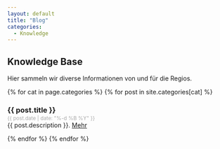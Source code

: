 ```yaml
---
layout: default
title: "Blog"
categories:
  - Knowledge
---
```


<h2>Knowledge Base</h2>
Hier sammeln wir diverse Informationen von und für die Regios.

{% for cat in page.categories %}
  {% for post in site.categories[cat] %}
  <h3>{{ post.title }}</h3>
  <p style="margin-top:-1em; color:#aaa;"><small>{{ post.date | date: "%-d %B %Y" }}</small></p>
  <p style="margin-top:-1em;">{{ post.description }}. <a href="{{ post.url }}">Mehr</a></p>
  {% endfor %}  
{% endfor %}
